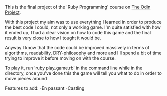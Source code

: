 This is the final project of the 'Ruby Programming' course on [The Odin Project](https://www.theodinproject.com/courses/ruby-programming/lessons/ruby-final-project).

With this project my aim was to use everything I learned in order to produce the best code I could, not only a working game. I'm quite satisfied with how it ended up, I had a clear vision on how to code this game and the final result is very close to how I tought it would be.

Anyway I know that the code could be improved massively in terms of algorithms, readability, DRY-philosophy and more and I'll spend a bit of time trying to improve it before moving on with the course.

To play it, run 'ruby play_game.rb' in the command line while in the directory, once you've done this the game will tell you what to do in order to move pieces around

Features to add: 
-En passant
-Castling
